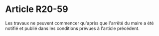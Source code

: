 # Article R20-59

Les travaux ne peuvent commencer qu'après que l'arrêté du maire a été notifié et publié dans les conditions prévues à l'article précédent.